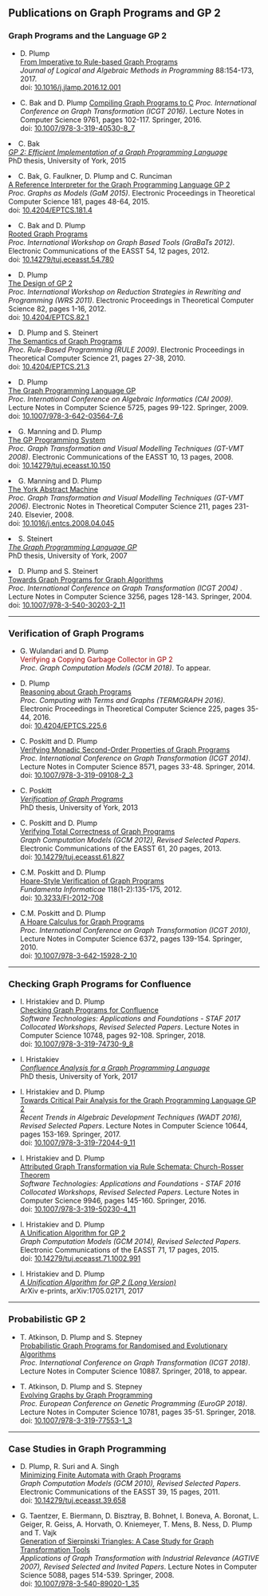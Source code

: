 ## Publications on Graph Programs and GP 2

### Graph Programs and the Language GP 2

* D. Plump  
  [From Imperative to Rule-based Graph Programs](http://www.cs.york.ac.uk/plasma/publications/pdf/Plump.JLAMP.17.pdf)  
  *Journal of Logical and Algebraic Methods in Programming* 88:154-173, 2017.  
  doi: [10.1016/j.jlamp.2016.12.001](https://doi.org/10.1016/j.jlamp.2016.12.001)

* C. Bak and D. Plump [Compiling Graph Programs to C](http://www.cs.york.ac.uk/plasma/publications/pdf/BakPlump.ICGT.16.pdf) 
  *Proc. International Conference on Graph Transformation (ICGT 2016)*. Lecture Notes in Computer Science 9761, pages 102-117. Springer, 2016.  
  doi: [10.1007/978-3-319-40530-8_7](https://doi.org/10.1007/978-3-319-40530-8_7)

<P>
<LI>
C. Bak<BR>
<A HREF="http://etheses.whiterose.ac.uk/12586/"><EM>GP 2: Efficient Implementation of a Graph Programming Language</EM></A><BR> 
PhD thesis, University of York, 2015
<p>

<LI>
C. Bak, G. Faulkner, D. Plump and C. Runciman<BR>
<A HREF="http://www.cs.york.ac.uk/plasma/publications/pdf/BakFaulknerPlumpRunciman.GaM15.pdf">A Reference Interpreter for the Graph Programming Language GP 2</A>
<BR>
<EM>Proc. Graphs as Models (GaM 2015)</EM>. Electronic Proceedings in Theoretical Computer Science 181, pages 48-64, 2015.
<BR>
doi: <A HREF="https://doi.org/10.4204/EPTCS.181.4">10.4204/EPTCS.181.4</A>
<p>

<LI>
C. Bak and D. Plump<BR>
<A HREF="http://www.cs.york.ac.uk/plasma/publications/pdf/BakPlump.GRABATS.12.pdf">Rooted Graph Programs</A></BR>
<EM>Proc. International Workshop on Graph Based Tools (GraBaTs 2012)</EM>. Electronic Communications of the EASST 54, 12 pages, 2012.
<BR>
doi: <A HREF="https://doi.org/10.14279/tuj.eceasst.54.780">10.14279/tuj.eceasst.54.780</A>
<p>
  
<LI>
D. Plump<BR>
<A HREF="http://www.cs.york.ac.uk/plasma/publications/pdf/Plump.WRS.11.pdf">The Design of GP 2</A><BR>
<EM>Proc. International Workshop on Reduction Strategies in Rewriting and Programming (WRS 2011)</EM>. Electronic Proceedings in Theoretical Computer Science 82, pages 1-16, 2012.
<BR>
doi: <A HREF="https://doi.org/10.4204/EPTCS.82.1">10.4204/EPTCS.82.1</A>
<p>
  
<LI>
D. Plump and S. Steinert<BR>
<A HREF="http://www.cs.york.ac.uk/plasma/publications/pdf/PlumpSteinert.RULE.09.pdf">The Semantics of Graph Programs</A><BR>
<EM>Proc. Rule-Based Programming (RULE 2009)</EM>. Electronic Proceedings in Theoretical Computer Science 21, pages 27-38, 2010.
<BR>
doi: <A HREF="https://doi.org/10.4204/EPTCS.21.3">10.4204/EPTCS.21.3</A>
<p>
  
<LI>
D. Plump<BR>
<A HREF="http://www.cs.york.ac.uk/plasma/publications/pdf/Plump.CAI.09.pdf">The Graph Programming Language GP</A><BR>
<EM>Proc. International Conference on Algebraic Informatics (CAI 2009)</EM>. Lecture Notes in Computer Science 5725, pages 99-122. Springer, 2009.
<BR>
doi: <A HREF="https://doi.org/10.1007/978-3-642-03564-7_6">10.1007/978-3-642-03564-7_6</A>
<p>
  
<LI>
G. Manning and D. Plump<BR>
<A HREF="http://www.cs.york.ac.uk/plasma/publications/pdf/ManningPlumpGT-VMT.08.pdf">The GP Programming System</A><BR>
<EM>Proc. Graph Transformation and Visual Modelling Techniques 
(GT-VMT 2008)</EM>. Electronic Communications of the EASST 10, 13 pages, 2008.
<BR>
doi: <A HREF="https://doi.org/10.14279/tuj.eceasst.10.150">10.14279/tuj.eceasst.10.150</A> 
<p>
  
  
<LI>
G. Manning and D. Plump<BR>
<A HREF="http://www.cs.york.ac.uk/plasma/publications/pdf/ManningPlumpGT-VMT.06.pdf">The York Abstract Machine</A><BR>
<EM>Proc. Graph Transformation and Visual Modelling Techniques 
(GT-VMT 2006)</EM>. Electronic Notes in Theoretical Computer Science 211, pages 231-240. Elsevier, 2008.
<BR>
doi: <A HREF="https://doi.org/10.1016/j.entcs.2008.04.045">10.1016/j.entcs.2008.04.045</A> 
<p>
  
<LI>
S. Steinert<BR>
<A HREF="http://www.cs.york.ac.uk/ftpdir/reports/2007/YCST/15/YCST-2007-15.pdf"><EM>The Graph Programming Language GP</EM></A><BR> 
PhD thesis, University of York, 2007
<p>
  
<LI>
D. Plump and S. Steinert<BR>
<A HREF="http://www.cs.york.ac.uk/plasma/publications/pdf/PlumpSteinert.04.pdf">Towards Graph Programs for Graph Algorithms</A><BR>
<EM>Proc. International Conference on Graph Transformation (ICGT 2004)
</EM>. Lecture Notes in Computer Science 3256, pages 128-143. 
Springer, 2004.
<BR>
doi: <A HREF="https://doi.org/10.1007/978-3-540-30203-2_11">10.1007/978-3-540-30203-2_11</A>
<p>
</UL>


<p>
<hr>
<h3><font size=+1>Verification of Graph Programs</font></h3>
<UL>
<p>

<LI>
G. Wulandari and D. Plump<BR>
<font color="#990000">Verifying a Copying Garbage Collector in GP 2</font><BR>
<EM>Proc. Graph Computation Models (GCM 2018)</EM>. To appear.
<p>
  
<LI>
D. Plump<BR>
<A HREF="http://www.cs.york.ac.uk/plasma/publications/pdf/Plump.TG.16.pdf">Reasoning about Graph Programs</A>
<BR>
<EM>Proc. Computing with Terms and Graphs (TERMGRAPH 2016)</EM>. Electronic Proceedings in Theoretical Computer Science 225, pages 35-44, 2016. 
<BR>
doi: <A HREF="https://doi.org/10.4204/EPTCS.225.6">10.4204/EPTCS.225.6</A>
<p>

<LI>
C. Poskitt and D. Plump<BR>
<A HREF="http://www.cs.york.ac.uk/plasma/publications/pdf/PoskittPlump.ICGT.14.pdf">Verifying Monadic Second-Order Properties of Graph Programs</A>
<BR>
<EM>Proc. International Conference on Graph Transformation (ICGT 2014)</EM>. Lecture Notes in Computer Science 8571, pages 33-48. Springer, 2014. 
<BR>
doi: <A HREF="https://doi.org/10.1007/978-3-319-09108-2_3">10.1007/978-3-319-09108-2_3</A>
<p>
  
<LI>
C. Poskitt<BR>
<A HREF="http://etheses.whiterose.ac.uk/4700/"><EM>Verification of Graph Programs</EM></A><BR> 
PhD thesis, University of York, 2013
<p>

<LI>
C. Poskitt and D. Plump<BR>
<A HREF="http://www.cs.york.ac.uk/plasma/publications/pdf/PoskittPlump.ECEASST.13.pdf">Verifying Total Correctness of Graph Programs</A>
<BR>
<EM>Graph Computation Models (GCM 2012), Revised Selected Papers</EM>. Electronic Communications of the EASST 61, 20 pages, 2013.
<BR>
doi: <A HREF="https://doi.org/10.14279/tuj.eceasst.61.827">10.14279/tuj.eceasst.61.827</A>
<p>

<LI>
C.M. Poskitt and D. Plump<BR>
<A HREF="http://www.cs.york.ac.uk/plasma/publications/pdf/PoskittPlump.FundInf.12.pdf">Hoare-Style Verification of Graph Programs</A><BR>
<EM>Fundamenta Informaticae</EM> 118(1-2):135-175, 2012.
<BR>
doi: <A HREF="https://doi.org/10.3233/FI-2012-708">10.3233/FI-2012-708</A>
<p>
  
<LI>
C.M. Poskitt and D. Plump<BR>
<A HREF="http://www.cs.york.ac.uk/plasma/publications/pdf/PoskittPlump.ICGT.10.pdf">A Hoare Calculus for Graph Programs</A><BR>
<EM>Proc. International Conference on Graph Transformation (ICGT 2010)</EM>, Lecture Notes in Computer Science 6372, pages 139-154. Springer, 2010.
<BR>
doi: <A HREF="https://doi.org/10.1007/978-3-642-15928-2_10">10.1007/978-3-642-15928-2_10</A>
<p>
</UL>


<p>
<hr>
<h3><font size=+1>Checking Graph Programs for Confluence</font></h3>
<UL>
<p>

<LI>
I. Hristakiev and D. Plump<BR>
<A HREF="http://www.cs.york.ac.uk/plasma/publications/pdf/HristakievPlump.GCM17.pdf">Checking Graph Programs for Confluence</A>
<BR>
<EM>Software Technologies: Applications and Foundations - STAF 2017 Collocated Workshops, Revised Selected Papers</EM>. Lecture Notes in Computer Science 10748, pages 92-108. Springer, 2018.
<BR>
doi: <A HREF="https://doi.org/10.1007/978-3-319-74730-9_8">10.1007/978-3-319-74730-9_8</A>
<p>

<LI>
I. Hristakiev<BR>
<A HREF="http://www.cs.york.ac.uk/plasma/publications/pdf/Hristakiev.Thesis.18.pdf"><EM>Confluence Analysis for a Graph Programming Language</EM></A><BR> 
PhD thesis, University of York, 2017 
<p>

<LI>
I. Hristakiev and D. Plump<BR>
<A HREF="http://www.cs.york.ac.uk/plasma/publications/pdf/HristakievPlump.WADT16.pdf">Towards Critical Pair Analysis for the Graph Programming Language GP 2</A>
<BR>
<EM>Recent Trends in Algebraic Development Techniques (WADT 2016), Revised Selected Papers</EM>. Lecture Notes in Computer Science 10644, pages 153-169. Springer, 2017.
<BR>
doi: <A HREF="https://doi.org/10.1007/978-3-319-72044-9_11">10.1007/978-3-319-72044-9_11</A>
<p>

<LI>
I. Hristakiev and D. Plump<BR>
<A HREF="http://www.cs.york.ac.uk/plasma/publications/pdf/HristakievPlump.GCM16.pdf">Attributed Graph Transformation via Rule Schemata: Church-Rosser Theorem</A>
<BR>
<EM>Software Technologies: Applications and Foundations - STAF 2016 Collocated Workshops, Revised Selected Papers</EM>. Lecture Notes in Computer Science 9946, pages 145-160. Springer, 2016.
<BR>
doi: <A HREF="https://doi.org/10.1007/978-3-319-50230-4_11">10.1007/978-3-319-50230-4_11</A>
<p>

<LI>
I. Hristakiev and D. Plump<BR>
<A HREF="http://www.cs.york.ac.uk/plasma/publications/pdf/HristakievPlump.GCM14.pdf">A Unification Algorithm for GP 2</A>
<BR>
<EM>Graph Computation Models (GCM 2014), Revised Selected Papers</EM>. Electronic Communications of the EASST 71, 17 pages, 2015.
<BR>
doi: <A HREF="https://doi.org/10.14279/tuj.eceasst.71.1002.991">10.14279/tuj.eceasst.71.1002.991</A>
<p>

<LI>
I. Hristakiev and D. Plump<BR>
<A HREF="https://arxiv.org/abs/1705.02171"><EM>A Unification Algorithm for GP 2 (Long Version)</EM></A><BR>
ArXiv e-prints, arXiv:1705.02171, 2017
<p>
</UL>


<p>
<hr>
<h3><font size=+1>Probabilistic GP 2</font></h3>
<UL>
<p>

<LI>
T. Atkinson, D. Plump and S. Stepney<BR>
<A HREF="http://www.cs.york.ac.uk/plasma/publications/pdf/AtkinsonPlumpStepney.ICGT.18.pdf">Probabilistic Graph Programs for Randomised and Evolutionary Algorithms</A><BR>
<EM>Proc. International Conference on Graph Transformation (ICGT 2018)</EM>. Lecture Notes in Computer Science 10887. Springer, 2018, to appear.
<p>

<LI>
T. Atkinson, D. Plump and S. Stepney<BR>
<A HREF="http://www.cs.york.ac.uk/plasma/publications/pdf/AtkinsonPlumpStepney.EuroGP.18.pdf">Evolving Graphs by Graph Programming</A><BR>
<EM>Proc. European Conference on Genetic Programming 
(EuroGP 2018)</EM>. Lecture Notes in Computer Science 10781, pages 35-51. 
Springer, 2018.
<BR>
doi: <A HREF="https://doi.org/10.1007/978-3-319-77553-1_3">10.1007/978-3-319-77553-1_3</A>
<p>
</UL>


<p>
<hr>
<h3><font size=+1>Case Studies in Graph Programming</font></h3>
<UL>
<p>

<LI>
D. Plump, R. Suri and A. Singh<BR>
<A HREF="http://www.cs.york.ac.uk/plasma/publications/pdf/PlumpSuriSingh.ECEASST.11.pdf">Minimizing Finite Automata with Graph Programs</A><BR>
<EM>Graph Computation Models (GCM 2010), Revised Selected Papers</EM>.  Electronic Communications of the EASST 39, 15 pages, 2011.
<BR>
doi: <A HREF="https://doi.org/10.14279/tuj.eceasst.39.658">10.14279/tuj.eceasst.39.658</A>
<p>
  
<LI>
G. Taentzer, E. Biermann, D. Bisztray, B. Bohnet, I. Boneva, A. Boronat, L. Geiger, R. Geiss, A. Horvath, O. Kniemeyer, T. Mens, B. Ness, D. Plump and T. Vajk<BR>
<A HREF="http://www.cs.york.ac.uk/plasma/publications/pdf/PlumpEtAlAGTIVE.07.pdf">Generation of Sierpinski Triangles: A Case Study for Graph Transformation Tools</A><BR>
<EM>Applications of Graph Transformation with Industrial Relevance 
(AGTIVE 2007), Revised Selected and Invited Papers</EM>.
Lecture Notes in Computer Science 5088, pages 514-539. Springer, 2008.
<BR>
doi: <A HREF="https://doi.org/10.1007/978-3-540-89020-1_35">10.1007/978-3-540-89020-1_35</A> 
<p>
</UL>
</body> 
</html> 
